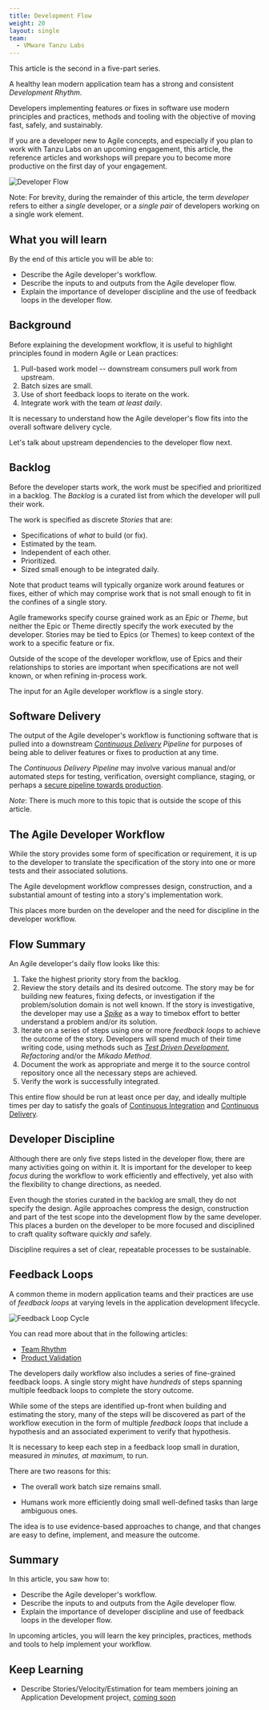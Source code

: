 ```yaml
---
title: Development Flow
weight: 20
layout: single
team:
  - VMware Tanzu Labs
---
```

This article is the second in a five-part series.

A healthy lean modern application team has a strong and consistent
*Development Rhythm*.

Developers implementing features or fixes in software use modern
principles and practices,
methods and tooling with the objective of moving fast,
safely,
and sustainably.

If you are a developer new to Agile concepts,
and especially if you plan to work with Tanzu Labs on an upcoming
engagement,
this article,
the reference articles and workshops will prepare you to become more
productive on the first day of your engagement.

![Developer Flow](/images/outcomes/application-development-rhythm/developer-flow-programmer.jpg)

Note:
For brevity,
during the remainder of this article,
the term *developer* refers to either a *single* developer,
or a *single pair* of developers working on a single work element.

## What you will learn

By the end of this article you will be able to:

-   Describe the Agile developer's workflow.
-   Describe the inputs to and outputs from the Agile developer flow.
-   Explain the importance of developer discipline and the use of
    feedback loops in the developer flow.

## Background

Before explaining the development workflow,
it is useful to highlight principles found in modern Agile or Lean
practices:

1. Pull-based work model -- downstream consumers pull work from upstream.
1. Batch sizes are small.
1. Use of short feedback loops to iterate on the work.
1. Integrate work with the team *at least daily*.

It is necessary to understand how the Agile developer's flow fits into
the overall software delivery cycle.

Let's talk about upstream dependencies to the developer flow next.

## Backlog

Before the developer starts work,
the work must be specified and prioritized in a backlog.
The *Backlog* is a curated list from which the developer will pull their
work.

The work is specified as discrete *Stories* that are:

- Specifications of *what* to build (or fix).
- Estimated by the team.
- Independent of each other.
- Prioritized.
- Sized small enough to be integrated daily.

Note that product teams will typically organize work around features or
fixes,
either of which may comprise work that is not small enough to fit in the
confines of a single story.

Agile frameworks specify course grained work as an *Epic* or *Theme*,
but neither the Epic or Theme directly specify the work executed by the
developer.
Stories may be tied to Epics (or Themes) to keep context of the work to
a specific feature or fix.

Outside of the scope of the developer workflow,
use of Epics and their relationships to stories are important when
specifications are not well known,
or when refining in-process work.

The input for an Agile developer workflow is a single story.

## Software Delivery

The output of the Agile developer's workflow is functioning software
that is pulled into a downstream
*[Continuous Delivery](https://tanzu.vmware.com/developer/guides/ci-cd/ci-cd-what-is/#what-is-cd)*
*Pipeline* for purposes of being able to deliver features or fixes to
production at any time.

The *Continuous Delivery Pipeline* may involve various manual and/or
automated steps for testing,
verification,
oversight compliance,
staging,
or perhaps a
[secure pipeline towards production](https://www.thoughtworks.com/insights/articles/towards-a-secure-path-to-production).

*Note*:
There is much more to this topic that is outside the scope of this
article.

## The Agile Developer Workflow

While the story provides some form of specification or requirement,
it is up to the developer to translate the specification of the story
into one or more tests and their associated solutions.

The Agile development workflow compresses design,
construction,
and a substantial amount of testing into a story's implementation work.

This places more burden on the developer and the need for discipline in
the developer workflow.

## Flow Summary

An Agile developer's daily flow looks like this:

1.  Take the highest priority story from the backlog.
1.  Review the story details and its desired outcome.
    The story may be for building new features,
    fixing defects,
    or investigation if the problem/solution domain is not well known.
    If the story is investigative,
    the developer may use a
    *[Spike](https://www.leadingagile.com/2016/09/whats-a-spike-who-should-enter-it-how-to-word-it/)*
    as a way to timebox effort to better understand a problem and/or its
    solution.
1.  Iterate on a series of steps using one or more *feedback loops* to
    achieve the outcome of the story.
    Developers will spend much of their time writing code,
    using methods such as
    [*Test Driven Development*](../../application-development/test-driven-development/),
    *Refactoring* and/or the *Mikado Method*.
1.  Document the work as appropriate and merge it to the source control
    repository once all the necessary steps are achieved.
1.  Verify the work is successfully integrated.

This entire flow should be run at least once per day,
and ideally multiple times per day to satisfy the goals of
[Continuous Integration](https://martinfowler.com/articles/continuousIntegration.html) and
[Continuous Delivery](https://martinfowler.com/bliki/ContinuousDelivery.html).

## Developer Discipline

Although there are only five steps listed in the developer flow,
there are many activities going on within it.
It is important for the developer to keep *focus* during the workflow to
work efficiently and effectively,
yet also with the flexibility to change directions,
as needed.

Even though the stories curated in the backlog are small,
they do not specify the design.
Agile approaches compress the design,
construction and part of the test scope into the development flow by the
same developer.
This places a burden on the developer to be more focused and disciplined
to craft quality software quickly *and* safely.

Discipline requires a set of clear,
repeatable processes to be sustainable.

## Feedback Loops

A common theme in modern application teams and their practices are use
of *feedback loops* at varying levels in the application development
lifecycle.

![Feedback Loop Cycle](/images/outcomes/application-development-rhythm/feedback-loop.jpeg)

You can read more about that in the following articles:

- [Team Rhythm](https://tanzu.vmware.com/developer/outcomes/application-development/team-rhythm/)
- [Product Validation](https://tanzu.vmware.com/developer/outcomes/application-development/product-validation/)

The developers daily workflow also includes a series of fine-grained
feedback loops.
A single story might have *hundreds* of steps spanning multiple feedback
loops to complete the story outcome.

While some of the steps are identified up-front when building and
estimating the story,
many of the steps will be discovered as part of the workflow execution
in the form of multiple *feedback loops* that include a hypothesis and
an associated experiment to verify that hypothesis.

It is necessary to keep each step in a feedback loop small in duration,
measured *in minutes, at maximum*, to run.

There are two reasons for this:

-   The overall work batch size remains small.

-   Humans work more efficiently doing small well-defined tasks than
    large ambiguous ones.

The idea is to use evidence-based approaches to change,
and that changes are easy to define,
implement,
and measure the outcome.

## Summary

In this article,
you saw how to:

-   Describe the Agile developer's workflow.
-   Describe the inputs to and outputs from the Agile developer flow.
-   Explain the importance of developer discipline and use of feedback
    loops in the developer flow.

In upcoming articles,
you will learn the key principles,
practices,
methods and tools to help implement your workflow.

## Keep Learning

- Describe Stories/Velocity/Estimation for team members joining an Application Development project,
[coming soon](https://github.com/vmware-tanzu/tanzu-dev-portal/issues/994)

